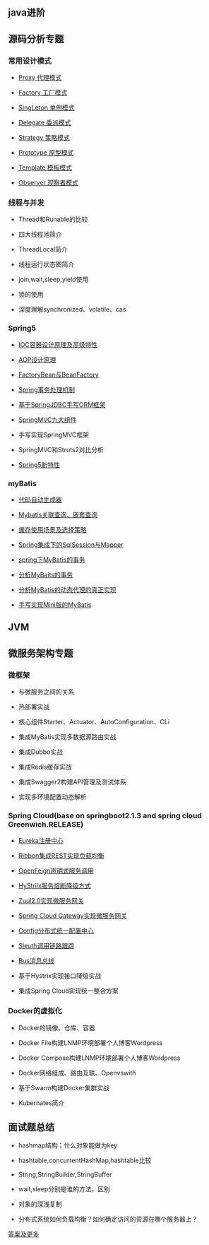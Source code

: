 ## java进阶

## 源码分析专题

### 常用设计模式

* [Proxy 代理模式](https://github.com/DespairYoke/java-advance/tree/master/design-pattern/proxy)

* [Factory 工厂模式](https://github.com/DespairYoke/java-advance/blob/master/design-pattern/factory/README.md)

* [SingLeton 单例模式](./design-pattern/signle/README.md)

* [Delegate 委派模式](https://github.com/DespairYoke/java-advance/tree/master/design-pattern/delegate)

* [Strategy 策略模式](./design-pattern/strategy/README.md)

* [Prototype 原型模式](./design-pattern/prototype/README.md)

* [Template 模板模式](./design-pattern/template/README.md)

* [Observer 观察者模式](./design-pattern/observer/README.md)

### 线程与并发

* Thread和Runable的比较

* 四大线程池简介

* ThreadLocal简介

* 线程运行状态图简介

* join,wait,sleep,yield使用

* 锁的使用

* 深度理解synchronized、volatile、cas
### Spring5

* [IOC容器设计原理及高级特性](./ioc.md)

* [AOP设计原理](./spring5/aop/README.md)

* [FactoryBean与BeanFactory](https://github.com/DespairYoke/java-advance/blob/master/spring5/FactoryBeanAndBeanFactory/README.md)

* [Spring事务处理机制](https://github.com/DespairYoke/java-advance/blob/master/spring5/spring-transaction/README.md)

* [基于SpringJDBC手写ORM框架](https://github.com/DespairYoke/java-advance/blob/master/spring5/making-myorm/README.md)

* [SpringMVC九大组件](./spring5/springMVC-component.md)

* 手写实现SpringMVC框架

* SpringMVC和Struts2对比分析

* [Spring5新特性](./spring5/spring5-feature.md)

### myBatis

* [代码自动生成器](./mybatis/mybatis-generator/README.md)

* [Mybatis关联查询、嵌套查询](./mybatis/mybatis-link-query/README.md)

* [缓存使用场景及选择策略](./mybatis/mybatis-cache/README.md)

* [Spring集成下的SqlSession与Mapper](./mybatis/spring-mybatis/README.md)

* [spring下MyBatis的事务](./mybatis/mybatis-transaction-manager/README.md)

* [分析MyBaits的事务](./mybatis/mybatis-transaction-analysis/README.md)

* [分析MyBatis的动态代理的真正实现](./mybatis/mybatis-proxy/README.md)

* [手写实现Mini版的MyBatis](https://github.com/DespairYoke/java-advance/blob/master/spring5/making-myorm/README.md)

## JVM

## 微服务架构专题

### 微框架

* 与微服务之间的关系

* 热部署实战

* 核心组件Starter、Actuator、AutoConfiguration、CLi

* 集成MyBatis实现多数据源路由实战

* 集成Dubbo实战

* 集成Redis缓存实战

* 集成Swagger2构建API管理及测试体系

* 实现多环境配置动态解析

### Spring Cloud(base on springboot2.1.3 and spring cloud Greenwich.RELEASE)

* [Eureka注册中心](./spring-cloud/eureka.md)

* [Ribbon集成REST实现负载均衡](./spring-cloud/ribbon.md)

* [OpenFeign声明式服务调用](./spring-cloud/feign.md)

* [HyStrilx服务熔断降级方式](./spring-cloud/hystrix.md)

* [Zuul2.0实现微服务网关](./spring-cloud/zuul.md)

* [Spring Cloud Gateway实现微服务网关](./spring-cloud/gateway.md)

* [Config分布式统一配置中心](./spring-cloud/config.md)

* [Sleuth调用链路跟踪](./spring-cloud/sleuth.md)

* [Bus消息总线](./spring-cloud/bus.md)

* 基于Hystrix实现接口降级实战

* 集成Spring Cloud实现统一整合方案

### Docker的虚拟化

* Docker的镜像、仓库、容器

* Docker File构建LNMP环境部署个人博客Wordpress

* Docker Compose构建LNMP环境部署个人博客Wordpress

* Docker网络组成、路由互联、Openvswith

* 基于Swarm构建Docker集群实战

* Kubernates简介

## 面试题总结

* hashmap结构；什么对象能做为key

* hashtable,concurrentHashMap,hashtable比较

* String,StringBuilder,StringBuffer

* wait,sleep分别是谁的方法，区别
 
* 对象的深浅复制

* 分布式系统如何负载均衡？如何确定访问的资源在哪个服务器上？

[答案及更多](./interview.md)


